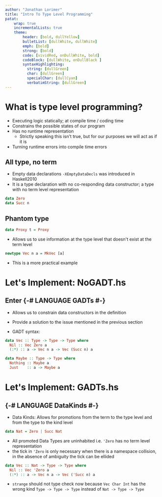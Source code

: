 ```yaml
---
author: "Jonathan Lorimer"
title: "Intro To Type Level Programming"
patat:
    wrap: true
    incrementalLists: true
    theme:
        header: [bold, dullYellow]
        bulletList: [dullWhite, dullWhite]
        emph: [bold]
        strong: [bold]
        code: [vividRed, onDullWhite, bold]
        codeBlock: [dullWhite, onDullBlack ]
        syntaxHighlighting:
          string: [dullGreen]
          char: [dullGreen]
          specialChar: [dullCyan]
          verbatimString: [dullGreen]
---
```


# What is type level programming?
- Executing logic statically; at compile time / coding time
- Constrains the possible states of our program
- Has no runtime representation
    - Strictly speaking this isn't true, but for our purposes we will act as if it is
- Turning runtime errors into compile time errors

## All type, no term

- Empty data declarations `-XEmptyDataDecls` was introduced in Haskell2010
- It is a type declaration with no co-responding data constructor; a type with no term level representation

```haskell
data Zero
data Succ n
```

## Phantom type

```haskell
data Proxy t = Proxy
```
- Allows us to use information at the type level that doesn't exist at the term level

```haskell
newtype Vec n a = MkVec [a]
```
- This is a more practical example

# Let's Implement: NoGADT.hs

## Enter {-# LANGUAGE GADTs #-}
- Allows us to constrain data constructors in the definition
- Provide a solution to the issue mentioned in the previous section

- GADT syntax:
```haskell
data Vec :: Type -> Type -> Type where
  Nil :: Vec Zero a
  (:*) :: a -> Vec n a -> Vec (Succ n) a

data Maybe :: Type -> Type where
  Nothing :: Maybe a
  Just    :: a -> Maybe a
```

# Let's Implement: GADTs.hs

## {-# LANGUAGE DataKinds #-}

- Data Kinds: Allows for promotions from the term to the type level and from the type to the kind level

```haskell
data Nat = Zero | Succ Nat
```

- All promoted Data Types are uninhabited i.e. `'Zero` has no term level representation
- the tick in `'Zero` is only necessary when there is a namespace collision, in the absence of ambiguity the tick can be ellided

```haskell
data Vec :: Nat -> Type -> Type where
  Nil :: Vec 'Zero a
  (:*) :: a -> Vec n a -> Vec ('Succ n) a
```

- `strange` should not type check now because `Vec Char Int` has the wrong kind `Type -> Type -> Type` instead of `Nat -> Type -> Type`
